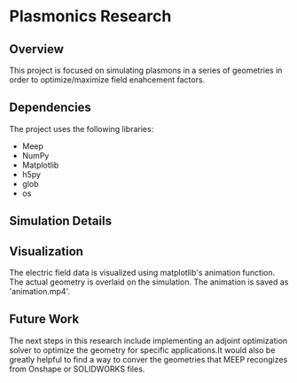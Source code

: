 # Plasmonics Research

## Overview
This project is focused on simulating plasmons in a series of geometries in order to optimize/maximize field enahcement factors. 

## Dependencies
The project uses the following libraries:
- Meep
- NumPy
- Matplotlib
- h5py
- glob
- os

## Simulation Details


## Visualization
The electric field data is visualized using matplotlib's animation function. The actual geometry is overlaid on the simulation. The animation is saved as 'animation.mp4'.

## Future Work
The next steps in this research include implementing an adjoint optimization solver to optimize the geometry for specific applications.It would also be greatly helpful to find a way to conver the geometries that MEEP recongizes from Onshape or SOLIDWORKS files. 

